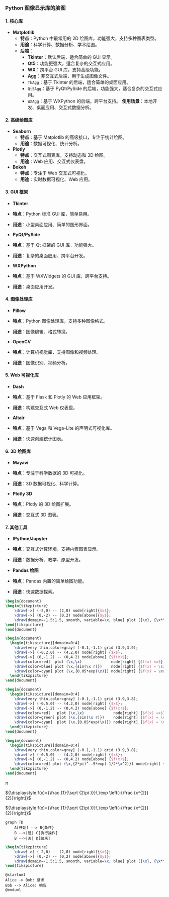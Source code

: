 ### **Python 图像显示库的脑图**

#### **1. 核心库**

- **Matplotlib**
	- **特点**：Python 中最常用的 2D 绘图库，功能强大，支持多种图表类型。
	- **用途**：科学计算、数据分析、学术绘图。
	- **后端**：
		- **Tkinter**：默认后端，适合简单的 GUI 显示。
		- **Qt5**：功能更强大，适合复杂的交互式应用。
		- **WX**：跨平台 GUI 库，支持高级功能。
		- **Agg**：非交互式后端，用于生成图像文件。
		- `TkAgg`：基于 Tkinter 的后端，适合简单的桌面应用。
		- `Qt5Agg`：基于 PyQt/PySide 的后端，功能强大，适合复杂的交互式应用。
		- `WXAgg`：基于 WXPython 的后端，跨平台支持。
     **使用场景**：本地开发、桌面应用、交互式数据分析。
#### **2. 高级绘图库**

- **Seaborn**
	- **特点**：基于 Matplotlib 的高级接口，专注于统计绘图。	
	- **用途**：数据可视化、统计分析。
- **Plotly**
	- **特点**：交互式图表库，支持动态和 3D 绘图。	
	- **用途**：Web 应用、交互式仪表盘。
- **Bokeh**
	- **特点**：专注于 Web 交互式可视化。	
	- **用途**：实时数据可视化、Web 应用。

#### **3. GUI 框架**

- **Tkinter**

- **特点**：Python 标准 GUI 库，简单易用。

- **用途**：小型桌面应用、简单的图形界面。

- **PyQt/PySide**

- **特点**：基于 Qt 框架的 GUI 库，功能强大。

- **用途**：复杂的桌面应用、跨平台开发。

- **WXPython**

- **特点**：基于 WXWidgets 的 GUI 库，跨平台支持。

- **用途**：桌面应用开发。


#### **4. 图像处理库**

- **Pillow**

- **特点**：Python 图像处理库，支持多种图像格式。

- **用途**：图像编辑、格式转换。

- **OpenCV**

- **特点**：计算机视觉库，支持图像和视频处理。

- **用途**：图像识别、视频分析。


#### **5. Web 可视化库**

- **Dash**

- **特点**：基于 Flask 和 Plotly 的 Web 应用框架。

- **用途**：构建交互式 Web 仪表盘。

- **Altair**

- **特点**：基于 Vega 和 Vega-Lite 的声明式可视化库。

- **用途**：快速创建统计图表。


#### **6. 3D 绘图库**

- **Mayavi**

- **特点**：专注于科学数据的 3D 可视化。

- **用途**：3D 数据可视化、科学计算。

- **Plotly 3D**

- **特点**：Plotly 的 3D 绘图扩展。

- **用途**：交互式 3D 图表。


#### **7. 其他工具**

- **IPython/Jupyter**

- **特点**：交互式计算环境，支持内嵌图表显示。

- **用途**：数据分析、教学、原型开发。

- **Pandas 绘图**

- **特点**：Pandas 内置的简单绘图功能。

- **用途**：快速数据探索。


```tikz
\begin{document}
\begin{tikzpicture}
    \draw[->] (-2,0) -- (2,0) node[right]{$x$};
    \draw[->] (0,-2) -- (0,2) node[above]{$y$};
    \draw[domain=-1.5:1.5, smooth, variable=\x, blue] plot ({\x}, {\x*\x});
\end{tikzpicture}
\end{document}
```


```tikz
\begin{document}
  \begin{tikzpicture}[domain=0:4]
    \draw[very thin,color=gray] (-0.1,-1.1) grid (3.9,3.9);
    \draw[->] (-0.2,0) -- (4.2,0) node[right] {$x$};
    \draw[->] (0,-1.2) -- (0,4.2) node[above] {$f(x)$};
    \draw[color=red]  plot (\x,\x)             node[right] {$f(x) =x$};
    \draw[color=blue] plot (\x,{sin(\x r)})    node[right] {$f(x) = \sin x$};
    \draw[color=cyan] plot (\x,{0.05*exp(\x)}) node[right] {$f(x) = \mathrm e^x$};
  \end{tikzpicture}
\end{document}
```

```tikz
\begin{document}
  \begin{tikzpicture}[domain=0:4]
    \draw[very thin,color=gray] (-0.1,-1.1) grid (3.9,3.8);
    \draw[->] (-0.5,0) -- (4.2,0) node[right] {$x$};
    \draw[->] (0,-1.2) -- (0,4.2) node[above] {$f(x)$};
    \draw[color=red]   plot (\x,\x)             node[right] {$f(x) =x$};
    \draw[color=green] plot (\x,{sin(\x r)})    node[right] {$f(x) = \sin x$};
    \draw[color=cyan]  plot (\x,{0.05*exp(\x)}) node[right] {$f(x) = \mathrm e^x$};
  \end{tikzpicture}
\end{document}
```

```tikz
\begin{document}
  \begin{tikzpicture}[domain=0:4]
    \draw[very thin,color=gray] (-0.1,-1.1) grid (3.9,3.8);
    \draw[->] (-0.5,0) -- (4.2,0) node[right] {$x$};
    \draw[->] (0,-1.2) -- (0,4.2) node[above] {$f(x)$};
    \draw[color=red] plot (\x,{2*pi)^-.5*exp(-1/2*\x^2)}) node[right] {$PDF(x) =x$};
  \end{tikzpicture}
\end{document}
```

$\pi$

  
${\displaystyle f(x)={\frac {1}{\sqrt {2\pi }}}\,\exp \left(-{\frac {x^{2}}{2}}\right)}$

${\displaystyle f(x)={\frac {1}{\sqrt {2\pi }}}\,\exp \left(-{\frac {x^{2}}{2}}\right)}$


```mermaid
graph TD
    A[开始] --> B{条件}
    B -->|是| C[执行操作]
    B -->|否| D[结束]
```

```latex
\begin{tikzpicture}
    \draw[->] (-2,0) -- (2,0) node[right]{$x$};
    \draw[->] (0,-2) -- (0,2) node[above]{$y$};
    \draw[domain=-1.5:1.5, smooth, variable=\x, blue] plot ({\x}, {\x*\x});
\end{tikzpicture}
```

```plantuml
@startuml
Alice -> Bob: 请求
Bob --> Alice: 响应
@enduml
```